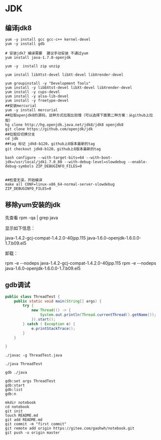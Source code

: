 # JDK

## 编译jdk8

```shell
yum -y install gcc gcc-c++ kernel-devel
yum -y install gdb

# 安装jdk7 编译需要  建议手动安装 不通过yum  
yum install java-1.7.0-openjdk

yum -y  install zip unzip

yum install libXtst-devel libXt-devel libXrender-devel

yum groupinstall -y "Development Tools"
yum install -y libbXtst-devel libXt-devel libXrender-devel
yum install -y cups-devel
yum install -y alsa-lib-devel
yum install -y freetype-devel
##安装mercurial
yum -y install mercurial
##拉取openjdk8的源码，这种方式拉取比较慢（可以选择下面第二种方案：从github上拉取）
hg clone http://hg.openjdk.java.net/jdk8/jdk8 openjdk8
git clone https://github.com/openjdk/jdk
##拉取后切换分支
cd jdk
##tag 标记 jdk8-b120，github上8版本最新的tag
git checkout jdk8-b120，github上8版本最新的tag 

bash configure --with-target-bits=64 --with-boot-jdk=/usr/local/jdk1.7.0_80 --with-debug-level=slowdebug --enable-debug-symbols ZIP_DEBUGINFO_FILES=0


##检查无误，开始编译
make all CONF=linux-x86_64-normal-server-slowdebug ZIP_DEBUGINFO_FILES=0

```



## 移除yum安装的jdk



先查看 rpm -qa | grep java

显示如下信息：

java-1.4.2-gcj-compat-1.4.2.0-40jpp.115
java-1.6.0-openjdk-1.6.0.0-1.7.b09.el5

卸载：

rpm -e --nodeps java-1.4.2-gcj-compat-1.4.2.0-40jpp.115
rpm -e --nodeps java-1.6.0-openjdk-1.6.0.0-1.7.b09.el5

## gdb调试

```java
public class ThreadTest {
    public static void main(String[] args) {
        try {
            new Thread(() -> {
                System.out.println(Thread.currentThread().getName());
            }).start();
        } catch ( Exception e) {
            e.printStackTrace();
        }
    }

}
```



```shell
./javac -g ThreadTest.java

./java ThreadTest

gdb ./java

gdb:set args ThreadTest
gdb:start
gdb:list
gdb:n
```





```
mkdir notebook
cd notebook
git init
touch README.md
git add README.md
git commit -m "first commit"
git remote add origin https://gitee.com/gaohwh/notebook.git
git push -u origin master
```

